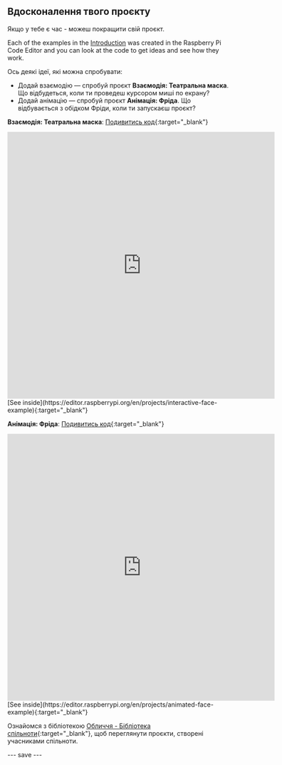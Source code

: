 ## Вдосконалення твого проєкту

Якщо у тебе є час - можеш покращити свій проєкт.

Each of the examples in the [Introduction](.) was created in the Raspberry Pi Code Editor and you can look at the code to get ideas and see how they work.

Ось деякі ідеї, які можна спробувати:
- Додай взаємодію — спробуй проєкт **Взаємодія: Театральна маска**. Що відбудеться, коли ти проведеш курсором миші по екрану?
- Додай анімацію — спробуй проєкт **Анімація: Фріда**. Що відбувається з обідком Фріди, коли ти запускаєш проєкт?

**Взаємодія: Театральна маска**: [Подивитись код](https://trinket.io/python/e3ff307e76){:target="_blank"}
<iframe src="https://editor.raspberrypi.org/en/embed/viewer/interactive-face-example" width="600" height="600" frameborder="0" marginwidth="0" marginheight="0" allowfullscreen>
</iframe> [See inside](https://editor.raspberrypi.org/en/projects/interactive-face-example){:target="_blank"}

**Анімація: Фріда**: [Подивитись код](https://trinket.io/python/05926eb11c){:target="_blank"}
<iframe src="https://editor.raspberrypi.org/en/embed/viewer/animated-face-example" width="600" height="600" frameborder="0" marginwidth="0" marginheight="0" allowfullscreen>
</iframe> [See inside](https://editor.raspberrypi.org/en/projects/animated-face-example){:target="_blank"}

Ознайомся з бібліотекою [Обличчя - Бібліотека спільноти](https://wke.lt/w/s/8sVH4f){:target="_blank"}, щоб переглянути проєкти, створені учасниками спільноти.

--- save ---
